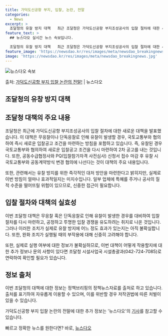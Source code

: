 ```yaml
---
title: 가덕도신공항 부지, 입찰, 논란, 전말
categories:
  - News
excerpt: >
  조달청의 유찰 방지 대책   최근 조달청은 가덕도신공항 부지조성공사의 입찰 절차에 대한 새로운 대책을 발표했…
feature_text: >
  ## 뉴스다오 실시간 뉴스 속보입니다.

  조달청의 유찰 방지 대책   최근 조달청은 가덕도신공항 부지조성공사의 입찰 절차에 대한 새로운 대책을 발표했…
feature_image: 'https://newsdao.kr/res/images/meta/newsdao_breakingnews.jpg'
image: 'https://newsdao.kr/res/images/meta/newsdao_breakingnews.jpg'
---
```


![뉴스다오 속보](https://newsdao.kr/res/images/meta/newsdao_breakingnews.jpg)

<p>출처: <a href="https://newsdao.kr/4116" rel="dofollow">가덕도신공항 부지 입찰 논란의 전말!</a> | 뉴스다오</p>

## 조달청의 유창 방지 대책

## 조달청 대책의 주요 내용
조달청은 최근에 가덕도신공항 부지조성공사의 입찰 절차에 대한 새로운 대책을 발표했습니다. 이 대책은 무응찰이나 단독응찰로 인해 유찰이 발생할 경우, 국토교통부와 협의하여 즉시 새로운 입찰공고 조건을 마련하는 방침을 포함하고 있습니다. 즉, 유찰된 경우 국토교통부와 협의하여 새로운 입찰공고 조건을 다시 마련하여 2차 공고를 내는 것입니다. 또한, 공동수급협정사와 PQ(입찰참가자격 사전심사) 신청서 접수 마감 후 유찰 시 국토교통부와 공동계약방식 변경 협의에 나선다는 것이 대책의 주요 내용입니다.

또한, 관련해서는 유찰 방지를 위한 즉각적인 대처 방안을 마련한다고 밝히지만, 실제로 이번 방침이 얼마나 효과적일지는 미지수입니다. 일부 업체에 특혜를 주거나 공사의 질적 수준을 떨어뜨릴 위험이 있으므로, 신중한 접근이 필요합니다.

## 입찰 절차와 대책의 실효성
이번 조달청 대책은 무응찰 혹은 단독응찰로 인해 유찰이 발생한 경우를 대비하여 입찰 절차를 다시 마련하고, 공정하고 투명한 입찰 경쟁을 유도하려는 취지로 나온 것입니다. 그러나 이러한 조치가 실제로 유찰 방지에 어느 정도 효과가 있는지는 아직 불확실합니다. 또한, 완화 조치가 실행될 때의 부작용에 대해 신중히 고려해야 합니다.

또한, 실제로 실행 여부에 대한 정보가 불확실하므로, 이번 대책이 어떻게 작용할지에 대한 추가 정보나 문의 사항이 있다면 조달청 시설사업국 시설총괄과(042-724-7085)로 연락하여 확인할 필요가 있습니다.

## 정보 출처
이번 조달청의 대책에 대한 정보는 정책브리핑의 정책뉴스자료를 출처로 하고 있습니다. 출처를 표기하여 자유롭게 이용할 수 있으며, 이를 위반할 경우 저작권법에 따른 처벌이 있을 수 있습니다.

가덕도신공항 부지 입찰 논란의 전말에 대한 추가 정보는 '뉴스다오'의 [기사](https://newsdao.kr/4116)를 참고할 수 있습니다.<p>빠르고 정확한 뉴스를 원한다면? 바로, <a href="https://newsdao.kr" rel="dofollow">뉴스다오</a></p>


